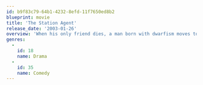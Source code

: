 ```yaml
---
id: b9f83c79-64b1-4232-8efd-11f7650ed8b2
blueprint: movie
title: 'The Station Agent'
release_date: '2003-01-26'
overview: 'When his only friend dies, a man born with dwarfism moves to rural New Jersey to live a life of solitude, only to meet a chatty hot dog vendor and a woman dealing with her own personal loss.'
genres:
  -
    id: 18
    name: Drama
  -
    id: 35
    name: Comedy
---
```

